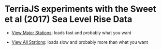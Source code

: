 # TerriaJS experiments with the Sweet et al (2017) Sea Level Rise Data

*  [View Major Stations](https://gamone.whoi.edu/terriajs/#clean&proxy/_60s/https://raw.githubusercontent.com/rsignell-usgs/sweet_slr/master/sweet_major.json): loads fast and probably what you want

* [View All Stations](https://gamone.whoi.edu/terriajs/#clean&proxy/_60s/https://raw.githubusercontent.com/rsignell-usgs/sweet_slr/master/sweet_all.json):  loads slow and probably more than what you want
